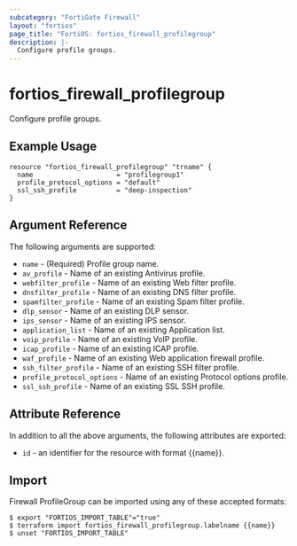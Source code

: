 ```yaml
---
subcategory: "FortiGate Firewall"
layout: "fortios"
page_title: "FortiOS: fortios_firewall_profilegroup"
description: |-
  Configure profile groups.
---
```


# fortios_firewall_profilegroup
Configure profile groups.

## Example Usage

```hcl
resource "fortios_firewall_profilegroup" "trname" {
  name                     = "profilegroup1"
  profile_protocol_options = "default"
  ssl_ssh_profile          = "deep-inspection"
}
```

## Argument Reference

The following arguments are supported:

* `name` - (Required) Profile group name.
* `av_profile` - Name of an existing Antivirus profile.
* `webfilter_profile` - Name of an existing Web filter profile.
* `dnsfilter_profile` - Name of an existing DNS filter profile.
* `spamfilter_profile` - Name of an existing Spam filter profile.
* `dlp_sensor` - Name of an existing DLP sensor.
* `ips_sensor` - Name of an existing IPS sensor.
* `application_list` - Name of an existing Application list.
* `voip_profile` - Name of an existing VoIP profile.
* `icap_profile` - Name of an existing ICAP profile.
* `waf_profile` - Name of an existing Web application firewall profile.
* `ssh_filter_profile` - Name of an existing SSH filter profile.
* `profile_protocol_options` - Name of an existing Protocol options profile.
* `ssl_ssh_profile` - Name of an existing SSL SSH profile.


## Attribute Reference

In addition to all the above arguments, the following attributes are exported:
* `id` - an identifier for the resource with format {{name}}.

## Import

Firewall ProfileGroup can be imported using any of these accepted formats:
```
$ export "FORTIOS_IMPORT_TABLE"="true"
$ terraform import fortios_firewall_profilegroup.labelname {{name}}
$ unset "FORTIOS_IMPORT_TABLE"
```
